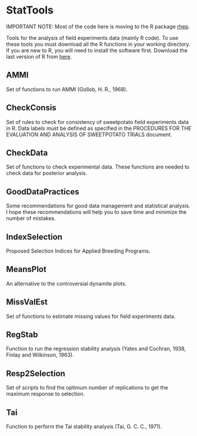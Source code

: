 StatTools
============

IMPORTANT NOTE: Most of the code here is moving to the R package [rhep](https://github.com/reyzaguirre/rhep).

Tools for the analysis of field experiments data (mainly R code). To use these tools you must download all the R functions in your working directory. If you are new to R, you will need to install the software first. Download the last version of R from [here](http://cran.r-project.org/).

AMMI
-------------------------

Set of functions to run AMMI (Gollob, H. R., 1968).

CheckConsis
-------------------------

Set of rules to check for consistency of sweetpotato field experiments data in R.
Data labels must be defined as specified in the PROCEDURES FOR THE EVALUATION AND ANALYSIS OF SWEETPOTATO TRIALS document.

CheckData
-------------------------

Set of functions to check experimental data. These functions are needed to check data for posterior analysis.

GoodDataPractices
-----------------

Some recommendations for good data management and statistical analysis. I hope these recommendations will help you to save time and minimize the number of mistakes.

IndexSelection
--------------

Proposed Selection Indices for Applied Breeding Programs.

MeansPlot
----------

An alternative to the controversial dynamite plots.

MissValEst
----------

Set of functions to estimate missing values for field experiments data.

RegStab
-------

Function to run the regression stability analysis (Yates and Cochran, 1938, Finlay and Wilkinson, 1963).

Resp2Selection
--------------

Set of scripts to find the optimum number of replications to get the maximum response to selection.

Tai
----------

Function to perform the Tai stability analysis (Tai, G. C. C., 1971).
